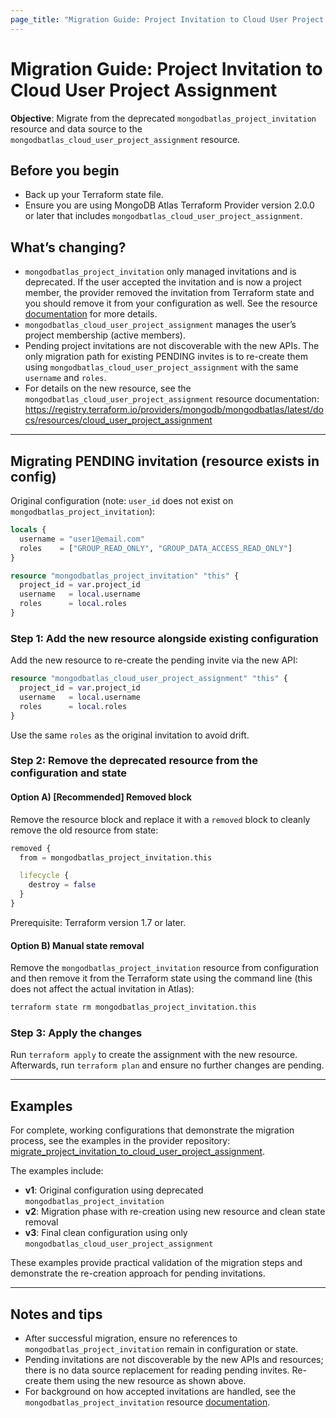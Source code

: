 ```yaml
---
page_title: "Migration Guide: Project Invitation to Cloud User Project Assignment"
---
```


# Migration Guide: Project Invitation to Cloud User Project Assignment

**Objective**: Migrate from the deprecated `mongodbatlas_project_invitation` resource and data source to the `mongodbatlas_cloud_user_project_assignment` resource.

## Before you begin

- Back up your Terraform state file.
- Ensure you are using MongoDB Atlas Terraform Provider version 2.0.0 or later that includes `mongodbatlas_cloud_user_project_assignment`.

## What’s changing?

- `mongodbatlas_project_invitation` only managed invitations and is deprecated. If the user accepted the invitation and is now a project member, the provider removed the invitation from Terraform state and you should remove it from your configuration as well. See the resource [documentation](https://registry.terraform.io/providers/mongodb/mongodbatlas/latest/docs/resources/project_invitation) for more details.
- `mongodbatlas_cloud_user_project_assignment` manages the user’s project membership (active members).
- Pending project invitations are not discoverable with the new APIs. The only migration path for existing PENDING invites is to re-create them using `mongodbatlas_cloud_user_project_assignment` with the same `username` and `roles`.
 - For details on the new resource, see the `mongodbatlas_cloud_user_project_assignment` resource documentation: https://registry.terraform.io/providers/mongodb/mongodbatlas/latest/docs/resources/cloud_user_project_assignment

---

## Migrating PENDING invitation (resource exists in config)

Original configuration (note: `user_id` does not exist on `mongodbatlas_project_invitation`):

```terraform
locals {
  username = "user1@email.com"
  roles    = ["GROUP_READ_ONLY", "GROUP_DATA_ACCESS_READ_ONLY"]
}

resource "mongodbatlas_project_invitation" "this" {
  project_id = var.project_id
  username   = local.username
  roles      = local.roles
}
```

### Step 1: Add the new resource alongside existing configuration

Add the new resource to re-create the pending invite via the new API:

```terraform
resource "mongodbatlas_cloud_user_project_assignment" "this" {
  project_id = var.project_id
  username   = local.username
  roles      = local.roles
}
```

Use the same `roles` as the original invitation to avoid drift.

### Step 2: Remove the deprecated resource from the configuration and state

#### Option A) [Recommended] Removed block

Remove the resource block and replace it with a `removed` block to cleanly remove the old resource from state:

```terraform
removed {
  from = mongodbatlas_project_invitation.this

  lifecycle {
    destroy = false
  }
}
```

Prerequisite: Terraform version 1.7 or later.

#### Option B) Manual state removal

Remove the `mongodbatlas_project_invitation` resource from configuration and then remove it from the Terraform state using the command line (this does not affect the actual invitation in Atlas):

```bash
terraform state rm mongodbatlas_project_invitation.this
```

### Step 3: Apply the changes

Run `terraform apply` to create the assignment with the new resource. Afterwards, run `terraform plan` and ensure no further changes are pending.

---

## Examples

For complete, working configurations that demonstrate the migration process, see the examples in the provider repository: [migrate_project_invitation_to_cloud_user_project_assignment](https://github.com/mongodb/terraform-provider-mongodbatlas/tree/master/examples/migrate_project_invitation_to_cloud_user_project_assignment).

The examples include:
- **v1**: Original configuration using deprecated `mongodbatlas_project_invitation`
- **v2**: Migration phase with re-creation using new resource and clean state removal
- **v3**: Final clean configuration using only `mongodbatlas_cloud_user_project_assignment`

These examples provide practical validation of the migration steps and demonstrate the re-creation approach for pending invitations.

---

## Notes and tips

- After successful migration, ensure no references to `mongodbatlas_project_invitation` remain in configuration or state.
- Pending invitations are not discoverable by the new APIs and resources; there is no data source replacement for reading pending invites. Re-create them using the new resource as shown above.
- For background on how accepted invitations are handled, see the `mongodbatlas_project_invitation` resource [documentation](https://registry.terraform.io/providers/mongodb/mongodbatlas/latest/docs/resources/project_invitation).


